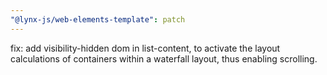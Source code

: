```yaml
---
"@lynx-js/web-elements-template": patch
---
```


fix: add visibility-hidden dom in list-content, to activate the layout calculations of containers within a waterfall layout, thus enabling scrolling.
